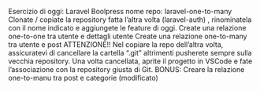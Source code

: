 Esercizio di oggi: Laravel Boolpress
nome repo: laravel-one-to-many
Clonate / copiate la repository fatta l’altra volta (laravel-auth) , rinominatela con il nome indicato e aggiungete le feature di oggi.
Create una relazione one-to-one tra utente e dettagli utente
Create una relazione one-to-many tra utente e post
ATTENZIONE!!
Nel copiare la repo dell’altra volta, assicuratevi di cancellare la cartella “.git” altrimenti pusherete sempre sulla vecchia repository.
Una volta cancellata, aprite il progetto in VSCode e fate l’associazione con la repository giusta di Git.
BONUS:
Creare la relazione one-to-manu tra post e categorie (modificato) 














